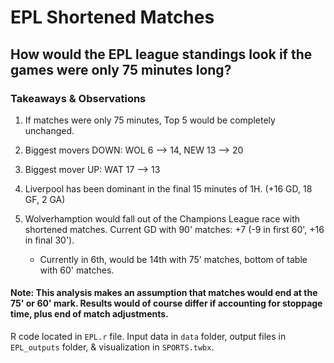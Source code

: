 # EPL Shortened Matches 

## How would the EPL league standings look if the games were only 75 minutes long?

### Takeaways & Observations 
1. If matches were only 75 minutes, Top 5 would be completely unchanged. 

2. Biggest movers DOWN: WOL 6 --> 14, NEW 13 --> 20 

3. Biggest mover UP: WAT 17 --> 13

4. Liverpool has been dominant in the final 15 minutes of 1H. (+16 GD, 18 GF, 2 GA)

5. Wolverhamption would fall out of the Champions League race with shortened matches. Current GD with 90' matches: +7 (-9 in first 60', +16 in final 30').
	- Currently in 6th, would be 14th with 75' matches, bottom of table with 60' matches.

#### Note: This analysis makes an assumption that matches would end at the 75' or 60' mark. Results would of course differ if accounting for stoppage time, plus end of match adjustments.

R code located in `EPL.r` file. Input data in `data` folder, output files in `EPL_outputs` folder, & visualization in `SPORTS.twbx`.
